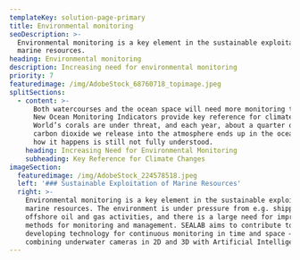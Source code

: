 ```yaml
---
templateKey: solution-page-primary
title: Environmental monitoring
seoDescription: >-
  Environmental monitoring is a key element in the sustainable exploitation of
  marine resources.
heading: Environmental monitoring
description: Increasing need for environmental monitoring
priority: 7
featuredimage: /img/AdobeStock_68760718_topimage.jpeg
splitSections:
  - content: >-
      Both watercourses and the ocean space will need more monitoring than ever.
      New Ocean Monitoring Indicators provide key reference for climate change.
      World’s corals are under threat, and each year, about a quarter of the
      carbon dioxide we release into the atmosphere ends up in the ocean, but
      how it happens is still not fully understood.
    heading: Increasing Need for Environmental Monitoring
    subheading: Key Reference for Climate Changes
imageSection:
  featuredimage: /img/AdobeStock_224578518.jpeg
  left: '### Sustainable Exploitation of Marine Resources'
  right: >-
    Environmental monitoring is a key element in the sustainable exploitation of
    marine resources. The environment is under pressure from e.g. shipping and
    offshore oil and gas activities, and there is a large need for improved
    methods for monitoring and management. SEALAB aims to contribute to this by
    developing technology for continuous monitoring in time and space – by
    combining underwater cameras in 2D and 3D with Artificial Intelligence.
---
```


